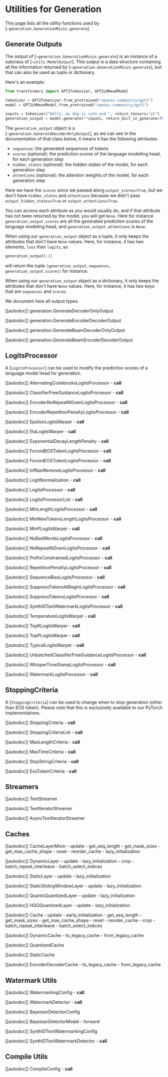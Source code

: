 <!--Copyright 2020 The HuggingFace Team. All rights reserved.

Licensed under the Apache License, Version 2.0 (the "License"); you may not use this file except in compliance with
the License. You may obtain a copy of the License at

http://www.apache.org/licenses/LICENSE-2.0

Unless required by applicable law or agreed to in writing, software distributed under the License is distributed on
an "AS IS" BASIS, WITHOUT WARRANTIES OR CONDITIONS OF ANY KIND, either express or implied. See the License for the
specific language governing permissions and limitations under the License.

⚠️ Note that this file is in Markdown but contain specific syntax for our doc-builder (similar to MDX) that may not be
rendered properly in your Markdown viewer.

-->

# Utilities for Generation

This page lists all the utility functions used by [`~generation.GenerationMixin.generate`].

## Generate Outputs

The output of [`~generation.GenerationMixin.generate`] is an instance of a subclass of
[`~utils.ModelOutput`]. This output is a data structure containing all the information returned
by [`~generation.GenerationMixin.generate`], but that can also be used as tuple or dictionary.

Here's an example:

```python
from transformers import GPT2Tokenizer, GPT2LMHeadModel

tokenizer = GPT2Tokenizer.from_pretrained("openai-community/gpt2")
model = GPT2LMHeadModel.from_pretrained("openai-community/gpt2")

inputs = tokenizer("Hello, my dog is cute and ", return_tensors="pt")
generation_output = model.generate(**inputs, return_dict_in_generate=True, output_scores=True)
```

The `generation_output` object is a [`~generation.GenerateDecoderOnlyOutput`], as we can
see in the documentation of that class below, it means it has the following attributes:

- `sequences`: the generated sequences of tokens
- `scores` (optional): the prediction scores of the language modelling head, for each generation step
- `hidden_states` (optional): the hidden states of the model, for each generation step
- `attentions` (optional): the attention weights of the model, for each generation step

Here we have the `scores` since we passed along `output_scores=True`, but we don't have `hidden_states` and
`attentions` because we didn't pass `output_hidden_states=True` or `output_attentions=True`.

You can access each attribute as you would usually do, and if that attribute has not been returned by the model, you
will get `None`. Here for instance `generation_output.scores` are all the generated prediction scores of the
language modeling head, and `generation_output.attentions` is `None`.

When using our `generation_output` object as a tuple, it only keeps the attributes that don't have `None` values.
Here, for instance, it has two elements, `loss` then `logits`, so

```python
generation_output[:2]
```

will return the tuple `(generation_output.sequences, generation_output.scores)` for instance.

When using our `generation_output` object as a dictionary, it only keeps the attributes that don't have `None`
values. Here, for instance, it has two keys that are `sequences` and `scores`.

We document here all output types.

[[autodoc]] generation.GenerateDecoderOnlyOutput

[[autodoc]] generation.GenerateEncoderDecoderOutput

[[autodoc]] generation.GenerateBeamDecoderOnlyOutput

[[autodoc]] generation.GenerateBeamEncoderDecoderOutput

## LogitsProcessor

A [`LogitsProcessor`] can be used to modify the prediction scores of a language model head for
generation.

[[autodoc]] AlternatingCodebooksLogitsProcessor
    - __call__

[[autodoc]] ClassifierFreeGuidanceLogitsProcessor
    - __call__

[[autodoc]] EncoderNoRepeatNGramLogitsProcessor
    - __call__

[[autodoc]] EncoderRepetitionPenaltyLogitsProcessor
    - __call__

[[autodoc]] EpsilonLogitsWarper
    - __call__

[[autodoc]] EtaLogitsWarper
    - __call__

[[autodoc]] ExponentialDecayLengthPenalty
    - __call__

[[autodoc]] ForcedBOSTokenLogitsProcessor
    - __call__

[[autodoc]] ForcedEOSTokenLogitsProcessor
    - __call__

[[autodoc]] InfNanRemoveLogitsProcessor
    - __call__

[[autodoc]] LogitNormalization
    - __call__

[[autodoc]] LogitsProcessor
    - __call__

[[autodoc]] LogitsProcessorList
    - __call__

[[autodoc]] MinLengthLogitsProcessor
    - __call__

[[autodoc]] MinNewTokensLengthLogitsProcessor
    - __call__

[[autodoc]] MinPLogitsWarper
    - __call__

[[autodoc]] NoBadWordsLogitsProcessor
    - __call__

[[autodoc]] NoRepeatNGramLogitsProcessor
    - __call__

[[autodoc]] PrefixConstrainedLogitsProcessor
    - __call__

[[autodoc]] RepetitionPenaltyLogitsProcessor
    - __call__

[[autodoc]] SequenceBiasLogitsProcessor
    - __call__

[[autodoc]] SuppressTokensAtBeginLogitsProcessor
    - __call__

[[autodoc]] SuppressTokensLogitsProcessor
    - __call__

[[autodoc]] SynthIDTextWatermarkLogitsProcessor
    - __call__

[[autodoc]] TemperatureLogitsWarper
    - __call__

[[autodoc]] TopKLogitsWarper
    - __call__

[[autodoc]] TopPLogitsWarper
    - __call__

[[autodoc]] TypicalLogitsWarper
    - __call__

[[autodoc]] UnbatchedClassifierFreeGuidanceLogitsProcessor
    - __call__

[[autodoc]] WhisperTimeStampLogitsProcessor
    - __call__

[[autodoc]] WatermarkLogitsProcessor
    - __call__

## StoppingCriteria

A [`StoppingCriteria`] can be used to change when to stop generation (other than EOS token). Please note that this is exclusively available to our PyTorch implementations.

[[autodoc]] StoppingCriteria
    - __call__

[[autodoc]] StoppingCriteriaList
    - __call__

[[autodoc]] MaxLengthCriteria
    - __call__

[[autodoc]] MaxTimeCriteria
    - __call__

[[autodoc]] StopStringCriteria
    - __call__

[[autodoc]] EosTokenCriteria
    - __call__

## Streamers

[[autodoc]] TextStreamer

[[autodoc]] TextIteratorStreamer

[[autodoc]] AsyncTextIteratorStreamer

## Caches

[[autodoc]] CacheLayerMixin
    - update
    - get_seq_length
    - get_mask_sizes
    - get_max_cache_shape
    - reset
    - reorder_cache
    - lazy_initialization

[[autodoc]] DynamicLayer
    - update
    - lazy_initialization
    - crop
    - batch_repeat_interleave
    - batch_select_indices

[[autodoc]] StaticLayer
    - update
    - lazy_initialization

[[autodoc]] StaticSlidingWindowLayer
    - update
    - lazy_initialization

[[autodoc]] QuantoQuantizedLayer
    - update
    - lazy_initialization

[[autodoc]] HQQQuantizedLayer
    - update
    - lazy_initialization

[[autodoc]] Cache
    - update
    - early_initialization
    - get_seq_length
    - get_mask_sizes
    - get_max_cache_shape
    - reset
    - reorder_cache
    - crop
    - batch_repeat_interleave
    - batch_select_indices

[[autodoc]] DynamicCache
    - to_legacy_cache
    - from_legacy_cache

[[autodoc]] QuantizedCache

[[autodoc]] StaticCache

[[autodoc]] EncoderDecoderCache
    - to_legacy_cache
    - from_legacy_cache

## Watermark Utils

[[autodoc]] WatermarkingConfig
    - __call__

[[autodoc]] WatermarkDetector
    - __call__

[[autodoc]] BayesianDetectorConfig

[[autodoc]] BayesianDetectorModel
    - forward

[[autodoc]] SynthIDTextWatermarkingConfig

[[autodoc]] SynthIDTextWatermarkDetector
    - __call__

## Compile Utils

[[autodoc]] CompileConfig
    - __call__

